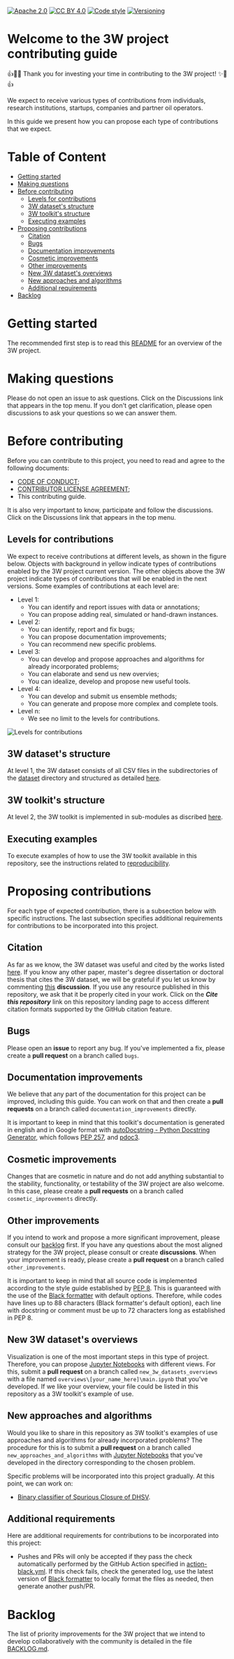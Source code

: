 [![Apache 2.0][apache-shield]][apache] 
[![CC BY 4.0][cc-by-shield]][cc-by]
[![Code style][black-shield]][black]
[![Versioning][semver-shield]][semver]

[apache]: https://opensource.org/licenses/Apache-2.0
[apache-shield]: https://img.shields.io/badge/License-Apache_2.0-blue.svg
[cc-by]: http://creativecommons.org/licenses/by/4.0/
[cc-by-shield]: https://img.shields.io/badge/License-CC%20BY%204.0-lightgrey.svg
[black]: https://github.com/psf/black
[black-shield]: https://img.shields.io/badge/code%20style-black-000000.svg
[semver]: https://semver.org
[semver-shield]: https://img.shields.io/badge/semver-2.0.0-blue

# Welcome to the 3W project contributing guide

:+1::tada::sparkles: Thank you for investing your time in contributing to the 3W project! :sparkles::tada::+1:

We expect to receive various types of contributions from individuals, research institutions, startups, companies and partner oil operators. 

In this guide we present how you can propose each type of contributions that we expect.

# Table of Content

* [Getting started](#getting-started)
* [Making questions](#making-questions)
* [Before contributing](#before-contributing)
    * [Levels for contributions](#levels-for-contributions)
    * [3W dataset's structure](#3w-datasets-structure)
    * [3W toolkit's structure](#3w-toolkits-structure)
    * [Executing examples](#executing-examples)
* [Proposing contributions](#proposing-contributions)
    * [Citation](#citation)
    * [Bugs](#bugs)
    * [Documentation improvements](#documentation-improvements)
    * [Cosmetic improvements](#cosmetic-improvements)
    * [Other improvements](#other-improvements)
    * [New 3W dataset's overviews](#new-3w-datasets-overviews)
    * [New approaches and algorithms](#new-approaches-and-algorithms)
    * [Additional requirements](#additional-requirements)
* [Backlog](#backlog)

# Getting started

The recommended first step is to read this [README](README.md) for an overview of the 3W project.

# Making questions

Please do not open an issue to ask questions. Click on the Discussions link that appears in the top menu. If you don't get clarification, please open discussions to ask your questions so we can answer them.

# Before contributing

Before you can contribute to this project, you need to read and agree to the following documents:

* [CODE OF CONDUCT](CODE_OF_CONDUCT.md);
* [CONTRIBUTOR LICENSE AGREEMENT](CONTRIBUTOR_LICENSE_AGREEMENT.md);
* This contributing guide.

It is also very important to know, participate and follow the discussions. Click on the Discussions link that appears in the top menu.

## Levels for contributions

We expect to receive contributions at different levels, as shown in the figure below. Objects with background in yellow indicate types of contributions enabled by the 3W project current version. The other objects above the 3W project indicate types of contributions that will be enabled in the next versions. Some examples of contributions at each level are:

* Level 1: 
    * You can identify and report issues with data or annotations;
    * You can propose adding real, simulated or hand-drawn instances.
* Level 2:
    * You can identify, report and fix bugs;
    * You can propose documentation improvements;
    * You can recommend new specific problems.
* Level 3:
    * You can develop and propose approaches and algorithms for already incorporated problems;
    * You can elaborate and send us new overvies;
    * You can idealize, develop and propose new useful tools.
* Level 4:
    * You can develop and submit us ensemble methods;
    * You can generate and propose more complex and complete tools.
* Level n:
    * We see no limit to the levels for contributions.

![Levels for contributions](images/levels_for_contributions.png)

## 3W dataset's structure

At level 1, the 3W dataset consists of all CSV files in the subdirectories of the [dataset](dataset) directory and structured as detailed [here](3W_DATASET_STRUCTURE.md).

## 3W toolkit's structure

At level 2, the 3W toolkit is implemented in sub-modules as discribed [here](3W_TOOLKIT_STRUCTURE.md).

## Executing examples

To execute examples of how to use the 3W toolkit available in this repository, see the instructions related to [reproducibility](README.md#reproducibility).
 
# Proposing contributions

For each type of expected contribution, there is a subsection below with specific instructions. The last subsection specifies additional requirements for contributions to be incorporated into this project.

## Citation

As far as we know, the 3W dataset was useful and cited by the works listed [here](CITATIONS.md). If you know any other paper, master's degree dissertation or doctoral thesis that cites the 3W dataset, we will be grateful if you let us know by commenting [this](https://github.com/Petrobras/3W/discussions/3) **discussion**. If you use any resource published in this repository, we ask that it be properly cited in your work. Click on the ***Cite this repository*** link on this repository landing page to access different citation formats supported by the GitHub citation feature.

## Bugs

Please open an **issue** to report any bug. If you've implemented a fix, please create a **pull request** on a branch called `bugs`.

## Documentation improvements

We believe that any part of the documentation for this project can be improved, including this guide. You can work on that and then create a **pull requests** on a branch called `documentation_improvements` directly.

It is important to keep in mind that this toolkit's documentation is generated in english and in Google format with [autoDocstring - Python Docstring Generator](https://github.com/NilsJPWerner/autoDocstring), which follows [PEP 257](https://peps.python.org/pep-0257/), and [pdoc3](https://pdoc3.github.io/pdoc/).

## Cosmetic improvements

Changes that are cosmetic in nature and do not add anything substantial to the stability, functionality, or testability of the 3W project are also welcome. In this case, please create a **pull requests** on a branch called `cosmetic_improvements` directly.

## Other improvements

If you intend to work and propose a more significant improvement, please consult our [backlog](BACKLOG.md) first. If you have any questions about the most aligned strategy for the 3W project, please consult or create **discussions**. When your improvement is ready, please create a **pull request** on a branch called `other_improvements`.

It is important to keep in mind that all source code is implemented according to the style guide established by [PEP 8](https://peps.python.org/pep-0008/). This is guaranteed with the use of the [Black formatter](https://github.com/psf/black) with default options. Therefore, while codes have lines up to 88 characters (Black formatter's default option), each line with docstring or comment must be up to 72 characters long as established in PEP 8.

## New 3W dataset's overviews

Visualization is one of the most important steps in this type of project. Therefore, you can propose [Jupyter Notebooks](https://jupyter.org/) with different views. For this, submit a **pull request** on a branch called `new_3w_datasets_overviews` with a file named `overviews\[your_name_here]\main.ipynb` that you've developed. If we like your overview, your file could be listed in this repository as a 3W toolkit's example of use.

## New approaches and algorithms

Would you like to share in this repository as 3W toolkit's examples of use approaches and algorithms for already incorporated problems? The procedure for this is to submit a **pull request** on a branch called `new_approaches_and_algorithms` with [Jupyter Notebooks](https://jupyter.org/) that you've developed in the directory corresponding to the chosen problem. 

Specific problems will be incorporated into this project gradually. At this point, we can work on:

* [Binary classifier of Spurious Closure of DHSV](problems/01_binary_classifier_of_spurious_closure_of_dhsv/README.md).

## Additional requirements

Here are additional requirements for contributions to be incorporated into this project:

* Pushes and PRs will only be accepted if they pass the check automatically performed by the GitHub Action specified in [action-black.yml](.github/workflows/action-black.yml). If this check fails, check the generated log, use the latest version of [Black formatter](https://github.com/psf/black) to locally format the files as needed, then generate another push/PR.

# Backlog

The list of priority improvements for the 3W project that we intend to develop collaboratively with the community is detailed in the file [BACKLOG.md](BACKLOG.md).